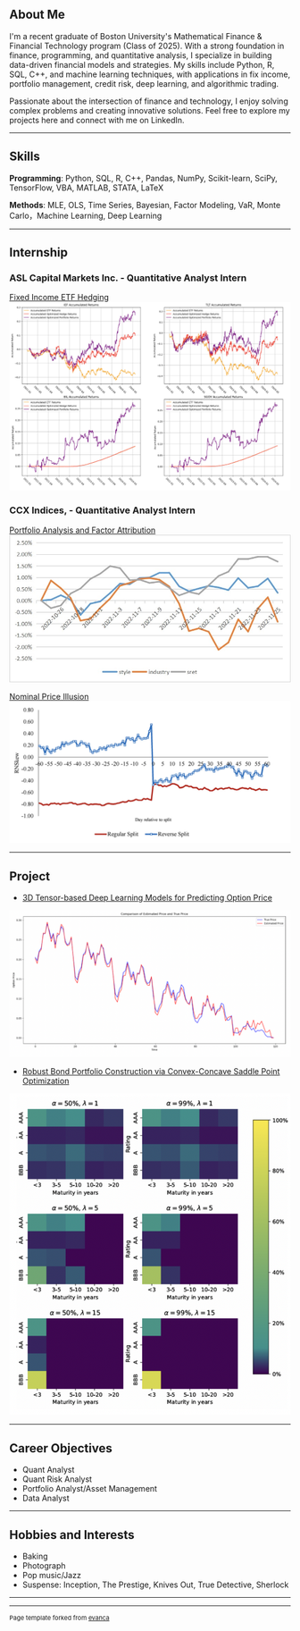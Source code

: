 ## About Me
I'm a recent graduate of Boston University's Mathematical Finance & Financial Technology program (Class of 2025). With a strong foundation in finance, programming, and quantitative analysis, I specialize in building data-driven financial models and strategies. My skills include Python, R, SQL, C++, and machine learning techniques, with applications in fix income, portfolio management, credit risk, deep learning, and algorithmic trading.

Passionate about the intersection of finance and technology, I enjoy solving complex problems and creating innovative solutions. Feel free to explore my projects here and connect with me on LinkedIn.

---

## Skills
**Programming**: Python, SQL, R, C++, Pandas, NumPy, Scikit-learn, SciPy, TensorFlow, VBA, MATLAB, STATA, LaTeX

**Methods**: MLE, OLS, Time Series, Bayesian, Factor Modeling, VaR, Monte Carlo，Machine Learning, Deep Learning

---

## Internship

### ASL Capital Markets Inc. - Quantitative Analyst Intern

[Fixed Income ETF Hedging](/sample_page.md)
<img src="images/results.png"/>


### CCX Indices, - Quantitative Analyst Intern
[Portfolio Analysis and Factor Attribution](/nominal_price_illusion.md)
<img src="images/esg.jpg"/>

[Nominal Price Illusion](/nominal_price_illusion.md)
<img src="images/npi.png"/>

---

## Project
- [3D Tensor-based Deep Learning Models for Predicting Option Price](/796.md)
<img src="images/796-5.png"/>

- [Robust Bond Portfolio Construction via Convex-Concave Saddle Point Optimization](/728.md)
<img src="images/728-4.png"/>

---

## Career Objectives
- Quant Analyst
- Quant Risk Analyst
- Portfolio Analyst/Asset Management
- Data Analyst

---

## Hobbies and Interests
- Baking
- Photograph
- Pop music/Jazz
- Suspense: Inception, The Prestige, Knives Out, True Detective, Sherlock 

---

---
<p style="font-size:11px">Page template forked from <a href="https://github.com/evanca/quick-portfolio">evanca</a></p>
<!-- Remove above link if you don't want to attibute -->
